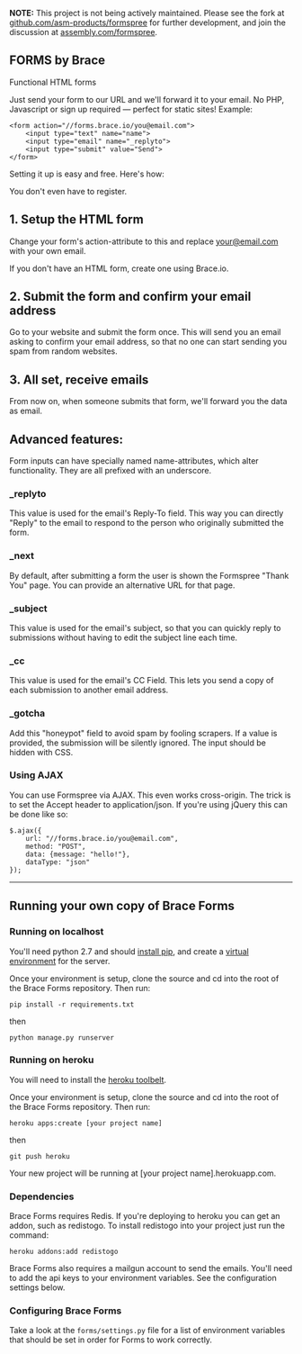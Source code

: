
**NOTE:** This project is not being actively maintained. Please see the fork at [github.com/asm-products/formspree](http://github.com/asm-products/formspree) for further development, and join the discussion at [assembly.com/formspree](http://assembly.com/formspree).


FORMS by Brace
--------------

Functional HTML forms

Just send your form to our URL and we'll forward it to your email. No PHP, Javascript or sign up required — perfect for static sites!
Example:

    <form action="//forms.brace.io/you@email.com">
        <input type="text" name="name">
        <input type="email" name="_replyto">
        <input type="submit" value="Send">
    </form>

Setting it up is easy and free. Here's how:

You don't even have to register.

## 1. Setup the HTML form

Change your form's action-attribute to this and replace your@email.com with your own email.

If you don't have an HTML form, create one using Brace.io.

## 2. Submit the form and confirm your email address

Go to your website and submit the form once. This will send you an email asking to confirm your email address, so that no one can start sending you spam from random websites.

## 3. All set, receive emails

From now on, when someone submits that form, we'll forward you the data as email.


## Advanced features:

Form inputs can have specially named name-attributes, which alter functionality. They are all prefixed with an underscore.

### _replyto

This value is used for the email's Reply-To field. This way you can directly "Reply" to the email to respond to the person who originally submitted the form.

### _next

By default, after submitting a form the user is shown the Formspree "Thank You" page. You can provide an alternative URL for that page.

### _subject

This value is used for the email's subject, so that you can quickly reply to submissions without having to edit the subject line each time.

### _cc

This value is used for the email's CC Field. This lets you send a copy of each submission to another email address.

### _gotcha

Add this "honeypot" field to avoid spam by fooling scrapers. If a value is provided, the submission will be silently ignored. The input should be hidden with CSS.

### Using AJAX

You can use Formspree via AJAX. This even works cross-origin. The trick is to set the Accept header to application/json. If you're using jQuery this can be done like so:

    $.ajax({
        url: "//forms.brace.io/you@email.com", 
        method: "POST",
        data: {message: "hello!"},
        dataType: "json"
    });

--------


Running your own copy of Brace Forms 
------------------------------------

### Running on localhost

You'll need python 2.7 and should [install pip](https://pip.pypa.io/en/latest/installing.html), and create a [virtual environment](http://docs.python-guide.org/en/latest/dev/virtualenvs/) for the server. 

Once your environment is setup, clone the source and cd into the root of the Brace Forms repository. Then run:

    pip install -r requirements.txt

then

    python manage.py runserver


### Running on heroku

You will need to install the [heroku toolbelt](https://toolbelt.heroku.com/).

Once your environment is setup, clone the source and cd into the root of the Brace Forms repository. Then run:

    heroku apps:create [your project name]

then

    git push heroku

Your new project will be running at [your project name].herokuapp.com.


### Dependencies

Brace Forms requires Redis. If you're deploying to heroku you can get an addon, such as redistogo. To install redistogo into your project just run the command:

    heroku addons:add redistogo


Brace Forms also requires a mailgun account to send the emails. You'll need to add the api keys to your environment variables. See the configuration settings below.


### Configuring Brace Forms

Take a look at the `forms/settings.py` file for a list of environment variables that should be set in order for Forms to work correctly.

